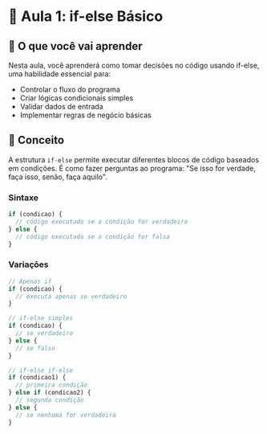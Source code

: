 # 🚦 Aula 1: if-else Básico

## 📖 O que você vai aprender

Nesta aula, você aprenderá como tomar decisões no código usando if-else, uma habilidade essencial para:

- Controlar o fluxo do programa
- Criar lógicas condicionais simples
- Validar dados de entrada
- Implementar regras de negócio básicas

## 🧠 Conceito

A estrutura `if-else` permite executar diferentes blocos de código baseados em condições. É como fazer perguntas ao programa: "Se isso for verdade, faça isso, senão, faça aquilo".

### Sintaxe

```javascript
if (condicao) {
  // código executado se a condição for verdadeira
} else {
  // código executado se a condição for falsa
}
```

### Variações

```javascript
// Apenas if
if (condicao) {
  // executa apenas se verdadeiro
}

// if-else simples
if (condicao) {
  // se verdadeiro
} else {
  // se falso
}

// if-else if-else
if (condicao1) {
  // primeira condição
} else if (condicao2) {
  // segunda condição
} else {
  // se nenhuma for verdadeira
}
```
